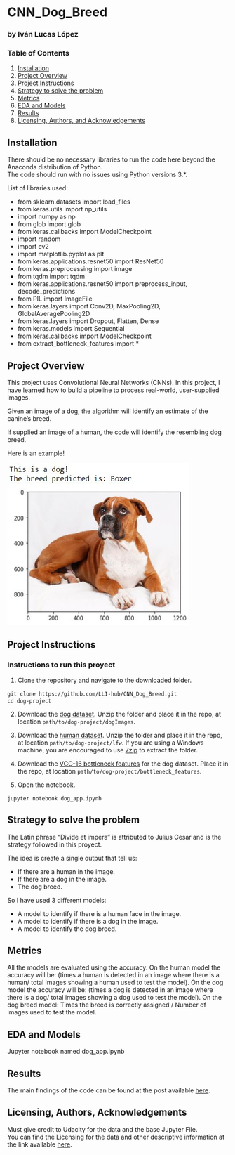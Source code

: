 # CNN_Dog_Breed
### by Iván Lucas López

[//]: # (Image References)

[image1]: ./images/boxer_example.JPG "Sample Output"

### Table of Contents

1. [Installation](#installation)
2. [Project Overview](#motivation)
3. [Project Instructions](#files)
4. [Strategy to solve the problem](#Strategy)
5. [Metrics](#Metrics)
6. [EDA and Models](#model)
7. [Results](#results)
8. [Licensing, Authors, and Acknowledgements](#licensing)

## Installation <a name="installation"></a>

There should be no necessary libraries to run the code here beyond the Anaconda distribution of Python.  
The code should run with no issues using Python versions 3.*.


List of libraries used:
- from sklearn.datasets import load_files       
- from keras.utils import np_utils
- import numpy as np
- from glob import glob
- from keras.callbacks import ModelCheckpoint
- import random
- import cv2
- import matplotlib.pyplot as plt  
- from keras.applications.resnet50 import ResNet50
- from keras.preprocessing import image 
- from tqdm import tqdm
- from keras.applications.resnet50 import preprocess_input, decode_predictions
- from PIL import ImageFile  
- from keras.layers import Conv2D, MaxPooling2D, GlobalAveragePooling2D
- from keras.layers import Dropout, Flatten, Dense
- from keras.models import Sequential
- from keras.callbacks import ModelCheckpoint
- from extract_bottleneck_features import *


## Project Overview <a name="motivation"></a>

This project uses Convolutional Neural Networks (CNNs). 
In this project, I have learned how to build a pipeline to process real-world, user-supplied images. 

Given an image of a dog, the algorithm will identify an estimate of the canine’s breed. 

If supplied an image of a human, the code will identify the resembling dog breed.

Here is an example!

![Sample Output][image1]


## Project Instructions <a name="files"></a>

### Instructions to run this proyect

1. Clone the repository and navigate to the downloaded folder.
```	
git clone https://github.com/LLI-hub/CNN_Dog_Breed.git
cd dog-project
```

2. Download the [dog dataset](https://s3-us-west-1.amazonaws.com/udacity-aind/dog-project/dogImages.zip).  Unzip the folder and place it in the repo, at location `path/to/dog-project/dogImages`. 

3. Download the [human dataset](https://s3-us-west-1.amazonaws.com/udacity-aind/dog-project/lfw.zip).  Unzip the folder and place it in the repo, at location `path/to/dog-project/lfw`.  If you are using a Windows machine, you are encouraged to use [7zip](http://www.7-zip.org/) to extract the folder. 

4. Download the [VGG-16 bottleneck features](https://s3-us-west-1.amazonaws.com/udacity-aind/dog-project/DogVGG16Data.npz) for the dog dataset.  Place it in the repo, at location `path/to/dog-project/bottleneck_features`.

5. Open the notebook.
```
jupyter notebook dog_app.ipynb
```

## Strategy to solve the problem <a name="Strategy"></a>

The Latin phrase “Divide et impera” is attributed to Julius Cesar and is the strategy followed in this proyect.

The idea is create a single output that tell us:
- If there are a human in the image.
- If there are a dog in the image.
- The dog breed.

So I have used 3 different models:
- A model to identify if there is a human face in the image.
- A model to identify if there is a dog in the image.
- A model to identify the dog breed.

## Metrics <a name="Metrics"></a>
All the models are evaluated using the accuracy.
On the human model the accuracy will be: (times a human is detected in an image where there is a human/ total images showing a human used to test the model).
On the dog model the accuracy will be: (times a dog is detected in an image where there is a dog/ total images showing a dog used to test the model).
On the dog breed model: Times the breed is correctly assigned / Number of images used to test the model.

## EDA and Models <a name="model"></a>
Jupyter notebook named dog_app.ipynb

## Results<a name="results"></a>

The main findings of the code can be found at the post available [here](https://i-lucas.medium.com/you-look-like-my-best-friend-90edbfa581c8).

## Licensing, Authors, Acknowledgements<a name="licensing"></a>

Must give credit to Udacity for the data and the base Jupyter File.  
You can find the Licensing for the data and other descriptive information at the link available [here](https://github.com/udacity/dog-project).
